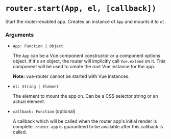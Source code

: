 # `router.start(App, el, [callback])`

Start the router-enabled app. Creates an instance of `App` and mounts it to `el`.

### Arguments

- `App: Function | Object`

  The `App` can be a Vue component constructor or a component options object. If it's an object, the router will implicitly call `Vue.extend` on it. This component will be used to create the root Vue instance for the app.

  **Note:**
  vue-router cannot be started with Vue instances.

- `el: String | Element`

  The element to mount the app on. Can be a CSS selector string or an actual element.

- `callback: Function` (optional)

  A callback which will be called when the router app's initial render is complete. `router.app` is guaranteed to be available after this callback is called.
